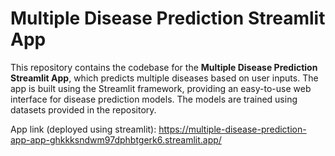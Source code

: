 # Multiple Disease Prediction Streamlit App

This repository contains the codebase for the **Multiple Disease Prediction Streamlit App**, which predicts multiple diseases based on user inputs. The app is built using the Streamlit framework, providing an easy-to-use web interface for disease prediction models. The models are trained using datasets provided in the repository.

App link (deployed using streamlit): https://multiple-disease-prediction-app-app-ghkkksndwm97dphbtgerk6.streamlit.app/
